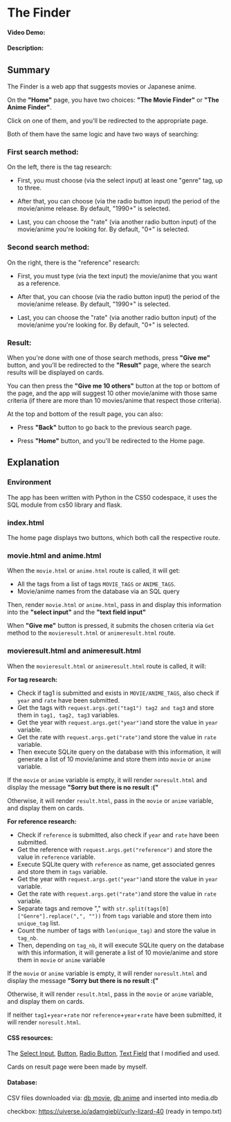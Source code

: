 # The Finder
#### Video Demo:  <URL HERE>
#### Description:

## Summary
The Finder is a web app that suggests movies or Japanese anime.

On the **"Home"** page, you have two choices: **"The Movie Finder"** or **"The Anime Finder"**.

Click on one of them, and you'll be redirected to the appropriate page.


Both of them have the same logic and have two ways of searching:

### First search method:

On the left, there is the tag research:

- First, you must choose (via the select input) at least one "genre" tag, up to three.

- After that, you can choose (via the radio button input) the period of the movie/anime release. By default, "1990+" is selected.

- Last, you can choose the "rate" (via another radio button input) of the movie/anime you're looking for. By default, "0+" is selected.

### Second search method:

On the right, there is the "reference" research:

- First, you must type (via the text input) the movie/anime that you want as a reference.

- After that, you can choose (via the radio button input) the period of the movie/anime release. By default, "1990+" is selected.

- Last, you can choose the "rate" (via another radio button input) of the movie/anime you're looking for. By default, "0+" is selected.

### Result:

When you're done with one of those search methods, press **"Give me"** button, and you'll be redirected to the **"Result"** page, where the search results will be displayed on cards.

You can then press the **"Give me 10 others"** button at the top or bottom of the page, and the app will suggest 10 other movie/anime with those same criteria (if there are more than 10 movies/anime that respect those criteria).

At the top and bottom of the result page, you can also:

- Press **"Back"** button to go back to the previous search page.

- Press **"Home"** button, and you'll be redirected to the Home page.




## Explanation

### Environment

The app has been written with Python in the CS50 codespace, it uses the SQL module from cs50 library and flask.

### index.html

The home page displays two buttons, which both call the respective route.

### movie.html and anime.html

When the `movie.html` or `anime.html` route is called, it will get:
- All the tags from a list of tags `MOVIE_TAGS` or `ANIME_TAGS`.
- Movie/anime names from the database via an SQL query

Then, render `movie.html` or `anime.html`, pass in and display this information into the **"select input"** and the **"text field input"**

When **"Give me"** button is pressed, it submits the chosen criteria via `Get` method to the `movieresult.html` or `animeresult.html` route.


### movieresult.html and animeresult.html

When the `movieresult.html` or `animeresult.html` route is called, it will:

**For tag research:**
- Check if tag1 is submitted and exists in `MOVIE/ANIME_TAGS`, also check if `year` and `rate` have been submitted.
- Get the tags with `request.args.get("tag1") tag2 and tag3` and store them in `tag1, tag2, tag3` variables.
- Get the year with `request.args.get("year")`and store the value in `year` variable.
- Get the rate with `request.args.get("rate")`and store the value in `rate` variable.
- Then execute SQLite query on the database with this information, it will generate a list of 10 movie/anime and store them into `movie` or `anime` variable.

If the `movie` or `anime` variable is empty, it will render `noresult.html` and display the message **"Sorry but there is no result :("**

Otherwise, it will render `result.html`, pass in the `movie` or `anime` variable, and display them on cards.

**For reference research:**
- Check if `reference` is submitted, also check if `year` and `rate` have been submitted.
- Get the reference with `request.args.get("reference")` and store the value in `reference` variable.
- Execute SQLite query with `reference` as name, get associated genres and store them in `tags` variable.
- Get the year with `request.args.get("year")`and store the value in `year` variable.
- Get the rate with `request.args.get("rate")`and store the value in `rate` variable.
- Separate tags and remove "," with `str.split(tags[0]["Genre"].replace(",", ""))` from `tags` variable and store them into `unique_tag` list.
- Count the number of tags with `len(unique_tag)` and store the value in `tag_nb`.
- Then, depending on `tag_nb`, it will execute SQLite query on the database with this information, it will generate a list of 10 movie/anime and store them in `movie` or `anime` variable

If the `movie` or `anime` variable is empty, it will render `noresult.html` and display the message **"Sorry but there is no result :("**

Otherwise, it will render `result.html`, pass in the `movie` or `anime` variable, and display them on cards.

If neither `tag1`+`year`+`rate` nor `reference`+`year`+`rate` have been submitted, it will render `noresult.html`.



#### CSS resources:

The [Select Input](https://codepen.io/vkjgr/pen/VYMeXp), [Button](https://uiverse.io/adamgiebl/rare-moose-45),
[Radio Button](https://uiverse.io/gharsh11032000/moody-dog-23), [Text Field](https://codepen.io/webcrafterscz/pen/WLxzyQ)
that I modified and used.

Cards on result page were been made by myself.

#### Database:
CSV files downloaded via: [db movie](https://www.kaggle.com/datasets/disham993/9000-movies-dataset), [db anime](https://www.kaggle.com/datasets/dbdmobile/myanimelist-dataset) and inserted into media.db

checkbox:
https://uiverse.io/adamgiebl/curly-lizard-40 (ready in tempo.txt)








